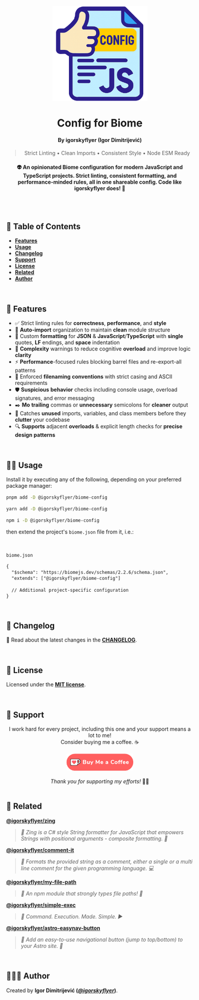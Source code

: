 <div align="center">
  <img src="https://raw.githubusercontent.com/igorskyflyer/npm-biome-config/main/media/biome-config.png" alt="Icon of Config for Biome" width="256" height="256">
  <h1>Config for Biome</h1>
  <h4>By igorskyflyer (Igor Dimitrijević)</h4>
</div>

<blockquote align="center">Strict Linting • Clean Imports • Consistent Style • Node ESM Ready</blockquote>

<h4 align="center">
  👽 An opinionated Biome configuration for modern JavaScript and TypeScript projects. Strict linting, consistent formatting, and performance-minded rules, all in one shareable config. Code like igorskyflyer does! 🐺
</h4>

<br>
<br>

## 📃 Table of Contents

- [**Features**](#-features)
- [**Usage**](#-usage)
- [**Changelog**](#-changelog)
- [**Support**](#-support)
- [**License**](#-license)
- [**Related**](#-related)
- [**Author**](#-author)

<br>

## 🤖 Features

- ✅ Strict linting rules for **correctness**, **performance**, and **style**
- 🔄 **Auto-import** organization to maintain **clean** module structure
- 🎨 Custom **formatting** for **JSON** & **JavaScript**/**TypeScript** with **single** quotes, **LF** endings, and **space** indentation
- 🧠 **Complexity** warnings to reduce cognitive **overload** and improve logic **clarity**
- ⚡ **Performance**-focused rules blocking barrel files and re-export-all patterns
- 📁 Enforced **filenaming** **conventions** with strict casing and ASCII requirements
- 🛡️ **Suspicious** **behavior** checks including console usage, overload signatures, and error messaging
- ✒️ **Mo** **trailing** commas or **unnecessary** semicolons for **cleaner** output
- 🧹 Catches **unused** imports, variables, and class members before they **clutter** your codebase
- 🔍 **Supports** adjacent **overloads** & explicit length checks for **precise** **design** **patterns**

<br>

## 🕵🏼 Usage

Install it by executing any of the following, depending on your preferred package manager:

```bash
pnpm add -D @igorskyflyer/biome-config
```

```bash
yarn add -D @igorskyflyer/biome-config
```

```bash
npm i -D @igorskyflyer/biome-config
```

then extend the project's `biome.json` file from it, i.e.:

<br>

`biome.json`
```jsonc
{
  "$schema": "https://biomejs.dev/schemas/2.2.6/schema.json",
  "extends": ["@igorskyflyer/biome-config"]

  // Additional project-specific configuration
}
```

<br>

## 📝 Changelog

📑 Read about the latest changes in the [**CHANGELOG**](https://github.com/igorskyflyer/npm-biome-config/blob/main/CHANGELOG.md).

<br>

## 🪪 License

Licensed under the [**MIT license**](https://github.com/igorskyflyer/npm-biome-config/blob/main/LICENSE).

<br>

## 💖 Support

<div align="center">
  I work hard for every project, including this one and your support means a lot to me!
  <br>
  Consider buying me a coffee. ☕
  <br>
  <br>
  <a href="https://ko-fi.com/igorskyflyer" target="_blank"><img src="https://raw.githubusercontent.com/igorskyflyer/igorskyflyer/main/assets/ko-fi.png" alt="Donate to igorskyflyer" width="180" height="46"></a>
  <br>
  <br>
  <em>Thank you for supporting my efforts!</em> 🙏😊
</div>

<br>

## 🧬 Related

[**@igorskyflyer/zing**](https://www.npmjs.com/package/@igorskyflyer/zing)

> _🐌 Zing is a C# style String formatter for JavaScript that empowers Strings with positional arguments - composite formatting. 🚀_

[**@igorskyflyer/comment-it**](https://www.npmjs.com/package/@igorskyflyer/comment-it)

> _📜 Formats the provided string as a comment, either a single or a multi line comment for the given programming language. 💻_

[**@igorskyflyer/my-file-path**](https://www.npmjs.com/package/@igorskyflyer/my-file-path)

> _🌟 An npm module that strongly types file paths! 🥊_

[**@igorskyflyer/simple-exec**](https://www.npmjs.com/package/@igorskyflyer/simple-exec)

> _🕺 Command. Execution. Made. Simple. ▶_

[**@igorskyflyer/astro-easynav-button**](https://www.npmjs.com/package/@igorskyflyer/astro-easynav-button)

> _🧭 Add an easy-to-use navigational button (jump to top/bottom) to your Astro site. 🔼_

<br>

## 👨🏻‍💻 Author
Created by **Igor Dimitrijević ([*@igorskyflyer*](https://github.com/igorskyflyer/))**.
